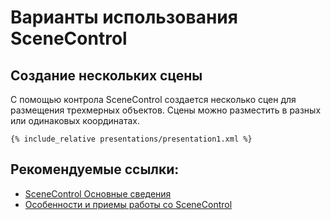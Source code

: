# Варианты использования SceneControl 

## Создание нескольких сцены

С помощью контрола  SceneControl создается несколько сцен для размещения трехмерных объектов. Сцены можно разместить в разных или одинаковых координатах. 



```
{% include_relative presentations/presentation1.xml %}
```



## Рекомендуемые ссылки:

- [SceneControl Основные сведения](README.md)
- [Особенности и приемы работы со SceneControl](hints.md)

